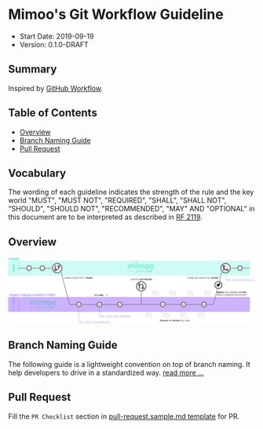 # Mimoo's Git Workflow Guideline

- Start Date: 2019-09-19
- Version: 0.1.0-DRAFT

## Summary

Inspired by [GitHub Workflow](https://guides.github.com/introduction/flow).

## Table of Contents

- [Overview](#overview)
- [Branch Naming Guide](#branch-naming-guide)
- [Pull Request](#pull-request)

## Vocabulary

The wording of each guideline indicates the strength of the rule and the key world "MUST", "MUST NOT", "REQUIRED", "SHALL", "SHALL NOT", "SHOULD", "SHOULD NOT", "RECOMMENDED", "MAY" AND "OPTIONAL" in this document are to be interpreted as described in [RF 2119](https://www.ietf.org/rfc/rfc2119.txt).

## Overview

![Git Workflow](../../images/git-workflow.png)

## Branch Naming Guide

The following guide is a lightweight convention on top of branch naming. It help developers to drive in a standardized way. [read more ...](./branch-naming-guide.md)

## Pull Request

Fill the `PR Checklist` section in [pull-request.sample.md template](./pull-request.sample.md) for PR.